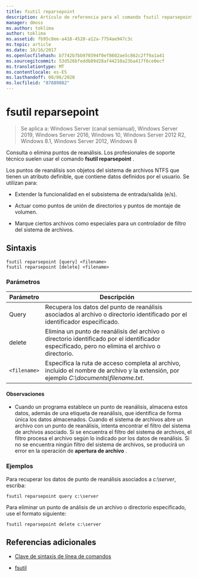 ```yaml
---
title: fsutil reparsepoint
description: Artículo de referencia para el comando fsutil reparsepoint, que consulta o elimina puntos de reanálisis.
manager: dmoss
ms.author: toklima
author: toklima
ms.assetid: fb95c8ee-a418-4520-a12a-7754ae947c3c
ms.topic: article
ms.date: 10/16/2017
ms.openlocfilehash: b7742b7bb970394f0ef8602ae5c862c2ff9a1a41
ms.sourcegitcommit: 53d526bfeddb89d28af44210a23ba417f6ce0ecf
ms.translationtype: MT
ms.contentlocale: es-ES
ms.lasthandoff: 08/06/2020
ms.locfileid: "87889882"
---
```

# <a name="fsutil-reparsepoint"></a>fsutil reparsepoint

> Se aplica a: Windows Server (canal semianual), Windows Server 2019, Windows Server 2016, Windows 10, Windows Server 2012 R2, Windows 8.1, Windows Server 2012, Windows 8

Consulta o elimina puntos de reanálisis.  Los profesionales de soporte técnico suelen usar el comando **fsutil reparsepoint** .

Los puntos de reanálisis son objetos del sistema de archivos NTFS que tienen un atributo definible, que contiene datos definidos por el usuario. Se utilizan para:

- Extender la funcionalidad en el subsistema de entrada/salida (e/s).

- Actuar como puntos de unión de directorios y puntos de montaje de volumen.

- Marque ciertos archivos como especiales para un controlador de filtro del sistema de archivos.

## <a name="syntax"></a>Sintaxis

```
fsutil reparsepoint [query] <filename>
fsutil reparsepoint [delete] <filename>
```

### <a name="parameters"></a>Parámetros

| Parámetro | Descripción |
| --------- | ----------- |
| Query | Recupera los datos del punto de reanálisis asociados al archivo o directorio identificado por el identificador especificado. |
| delete | Elimina un punto de reanálisis del archivo o directorio identificado por el identificador especificado, pero no elimina el archivo o directorio. |
| `<filename>` | Especifica la ruta de acceso completa al archivo, incluido el nombre de archivo y la extensión, por ejemplo *C:\documents\filename.txt*. |

#### <a name="remarks"></a>Observaciones

- Cuando un programa establece un punto de reanálisis, almacena estos datos, además de una etiqueta de reanálisis, que identifica de forma única los datos almacenados. Cuando el sistema de archivos abre un archivo con un punto de reanálisis, intenta encontrar el filtro del sistema de archivos asociado. Si se encuentra el filtro del sistema de archivos, el filtro procesa el archivo según lo indicado por los datos de reanálisis. Si no se encuentra ningún filtro del sistema de archivos, se producirá un error en la operación de **apertura de archivo** .

### <a name="examples"></a>Ejemplos

Para recuperar los datos de punto de reanálisis asociados a *c:\server*, escriba:

```
fsutil reparsepoint query c:\server
```

Para eliminar un punto de análisis de un archivo o directorio especificado, use el formato siguiente:

```
fsutil reparsepoint delete c:\server
```

## <a name="additional-references"></a>Referencias adicionales

- [Clave de sintaxis de línea de comandos](command-line-syntax-key.md)

- [fsutil](fsutil.md)

